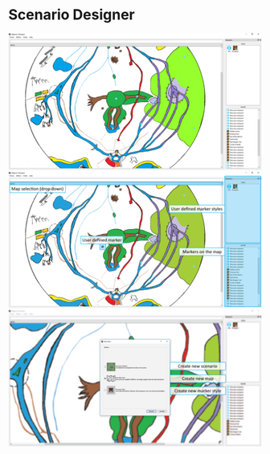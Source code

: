 # Scenario Designer

![Scenario-designer](Illustrations/Scenario-designer.png)
![Scenario-designer-ui](Illustrations/Scenario-designer-UI.png)
![Scenario-designer-new-item](Illustrations/Scenario-Designer-new-item.png)
